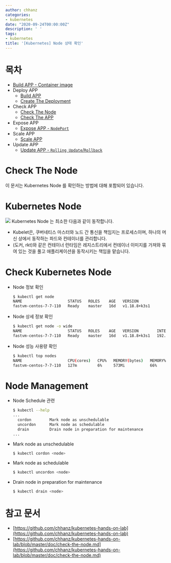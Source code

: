 ```yaml
---
author: chhanz
categories:
- kubernetes
date: "2020-09-24T00:00:00Z"
description: ' '
tags:
- kubernetes
title: '[Kubernetes] Node 상태 확인'
---
```

# 목차
+ [Build APP - Container image](/container/2020/09/21/buildah/)   
+ Deploy APP
    + [Build APP](/container/2020/09/22/podman-build-flask-example-app/)   
    + [Create The Deployment](/kubernetes/2020/09/23/create-deployment/)   
+ Check APP
    + [Check The Node](/kubernetes/2020/09/24/check-the-node/)   
    + [Check The APP](/kubernetes/2020/09/24/check-the-app/)   
+ Expose APP   
    + [Expose APP - `NodePort`](/kubernetes/2020/09/25/expose-app/)   
+ Scale APP   
    + [Scale APP](/kubernetes/2020/09/27/scale-app/)   
+ Update APP
    + [Update APP - `Rolling Update`/`Rollback`](/kubernetes/2020/09/28/update-app/)   
      
# Check The Node
이 문서는 Kubernetes Node 를 확인하는 방법에 대해 포함되어 있습니다.   

# Kubernetes Node
![](https://d33wubrfki0l68.cloudfront.net/5cb72d407cbe2755e581b6de757e0d81760d5b86/a9df9/docs/tutorials/kubernetes-basics/public/images/module_03_nodes.svg)
Kubernetes Node 는 최소한 다음과 같이 동작합니다.   
+ Kubelet은, 쿠버네티스 마스터와 노드 간 통신을 책임지는 프로세스이며, 하나의 머신 상에서 동작하는 파드와 컨테이너를 관리합니다.   
+ (도커, rkt)와 같은 컨테이너 런타임은 레지스트리에서 컨테이너 이미지를 가져와 묶여 있는 것을 풀고 애플리케이션을 동작시키는 책임을 맡습니다.   
   
# Check Kubernetes Node
* Node 정보 확인
    ```bash
    $ kubectl get node
    NAME                    STATUS   ROLES    AGE   VERSION
    fastvm-centos-7-7-110   Ready    master   16d   v1.18.8+k3s1
    ```
* Node 상세 정보 확인
    ```bash
    $ kubectl get node -o wide
    NAME                    STATUS   ROLES    AGE   VERSION        INTERNAL-IP       EXTERNAL-IP   OS-IMAGE                KERNEL-VERSION           CONTAINER-RUNTIME
    fastvm-centos-7-7-110   Ready    master   16d   v1.18.8+k3s1   192.168.200.110   <none>        CentOS Linux 7 (Core)   3.10.0-1062.el7.x86_64   containerd://1.3.3-k3s2
    ```
* Node 성능 사용량 확인
    ```bash
    $ kubectl top nodes
    NAME                    CPU(cores)   CPU%   MEMORY(bytes)   MEMORY%
    fastvm-centos-7-7-110   127m         6%     573Mi           66%
    ```
       
   
# Node Management
* Node Schedule 관련
    ```bash
    $ kubectl --help
    ...
      cordon        Mark node as unschedulable
      uncordon      Mark node as schedulable
      drain         Drain node in preparation for maintenance
    ...
    ```
* Mark node as unschedulable   
    ```bash
    $ kubectl cordon <node>
    ````
* Mark node as schedulable
    ```bash
    $ kubectl uncordon <node>
    ````
* Drain node in preparation for maintenance
    ```bash
    $ kubectl drain <node>
    ````
   
# 참고 문서
* [https://github.com/chhanz/kubernetes-hands-on-lab](https://github.com/chhanz/kubernetes-hands-on-lab)   
* [https://github.com/chhanz/kubernetes-hands-on-lab/blob/master/doc/check-the-node.md](https://github.com/chhanz/kubernetes-hands-on-lab/blob/master/doc/check-the-node.md)   
